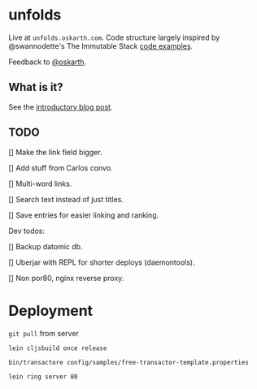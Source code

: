 # unfolds

Live at `unfolds.oskarth.com`. Code structure largely inspired by
@swannodette's The Immutable Stack
[code examples](https://github.com/KitchenTableCoders/immutable-stack).

Feedback to [@oskarth](https://twitter.com/oskarth).

## What is it?

See the
[introductory blog post](http://blog.oskarth.com/unfolds-a-jungle-of-ideas-prototype).

## TODO

[] Make the link field bigger.

[] Add stuff from Carlos convo.

[] Multi-word links.


[] Search text instead of just titles.


[] Save entries for easier linking and ranking.


Dev todos:

[] Backup datomic db.


[] Uberjar with REPL for shorter deploys (daemontools).


[] Non por80, nginx reverse proxy.


# Deployment

`git pull` from server

`lein cljsbuild once release`

`bin/transactore config/samples/free-transactor-template.properties`

`lein ring server 80`
